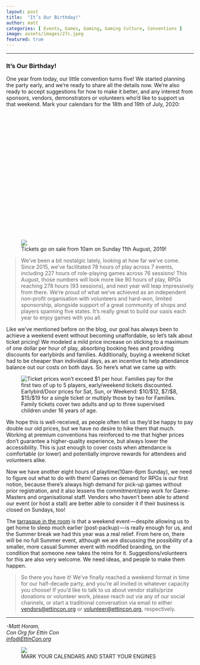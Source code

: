 ```yaml
---
layout: post
title:  "It’s Our Birthday!"
author: matt
categories: [ Events, Games, Gaming, Gaming Culture, Conventions ]
image: assets/images/27c.jpeg
featured: true
---
```


<section name="9f9c" class="section section--body section--first"><div class="section-divider"><hr class="section-divider"></div><div class="section-content"><div class="section-inner sectionLayout--insetColumn"><h3 name="5d48" id="5d48" class="graf graf--h3 graf--leading graf--title">It’s Our Birthday!</h3><p name="217f" id="217f" class="graf graf--p graf-after--h3">One year from today, our little convention turns five! We started planning the party early, and we’re ready to share all the details now. We’re also ready to accept suggestions for how to make it better, and any interest from sponsors, vendors, demonstrators or volunteers who’d like to support us that weekend. Mark your calendars for the 18th and 19th of July, 2020:</p>

<figure name="9466" id="9466" class="graf graf--figure graf-after--p"><div class="aspectRatioPlaceholder is-locked" style="max-width: 700px; max-height: 563px;"><div class="aspectRatioPlaceholder-fill" style="padding-bottom: 80.4%;"></div><img class="graf-image" data-image-id="1*jZJJ9JursjXG1bpUKd6-zA.jpeg" data-width="1503" data-height="1208" data-is-featured="true" src="/blog/assets/images/27a.jpeg"><figcaption class="imageCaption">Tickets go on sale from 10am on Sunday 11th August, 2019!</figcaption></figure>

<blockquote name="70e3" id="70e3" class="graf graf--blockquote graf-after--figure">We’ve been a bit nostalgic lately, looking at how far we’ve come. Since 2015, we’ve facilitated 78 hours of play across 7 events, including 227 hours of role-playing games across 76 sessions! This August, those numbers will look more like 90 hours of play, RPGs reaching 278 hours (93 sessions), and next year will leap impressively from there. We’re proud of what we’ve achieved as an independent non-profit organisation with volunteers and hard-won, limited sponsorship, alongside support of a great community of shops and players spanning five states. It’s really great to build our oasis each year to enjoy games with you all.</blockquote><p name="cddb" id="cddb" class="graf graf--p graf-after--blockquote">Like we’ve mentioned before on the blog, our goal has always been to achieve a weekend event without becoming unaffordable, so let’s talk about ticket pricing! We modeled a mild price increase on sticking to a maximum of one dollar per hour of play, absorbing booking fees and providing discounts for earlybirds and families. Additionally, buying a weekend ticket had to be cheaper than individual days, as an incentive to help attendance balance out our costs on both days. So here’s what we came up with:</p>

<figure name="d9ec" id="d9ec" class="graf graf--figure graf-after--p"><img class="graf-image" data-image-id="1*5dRjbSaR89KUeHI0RV7ZiA.gif" data-width="1881" data-height="1552" alt="Ticket prices won’t exceed $1 per hour. Families pay for the first two of up to 5 players, early/weekend tickets discounted." src="/blog/assets/images/27b.gif"><figcaption class="imageCaption">Earlybird/Door prices for Sat, Sun, or Weekend: $10/$12, $7/$8, $15/$19 for a single ticket or multiply those by two for Families. Family tickets cover two adults and up to three supervised children under 16 years of age.</figcaption></figure>

<p name="897e" id="897e" class="graf graf--p graf-after--figure">We hope this is well-received, as people often tell us they’d be happy to pay double our old prices, but we have no desire to hike them that much. Working at premium conventions has reinforced to me that higher prices don’t guarantee a higher-quality experience, but always lower the accessibility. This is just enough to cover costs when attendance is comfortable (or lower) and potentially improve rewards for attendees and volunteers alike.</p><p name="b57b" id="b57b" class="graf graf--p graf-after--p">Now we have another eight hours of playtime(10am-6pm Sunday), we need to figure out what to do with them! Games on demand for RPGs is our first notion, because there’s always high demand for pick-up games without prior registration, and it also lessens the commitment/prep work for Game-Masters and organisational staff. Vendors who haven’t been able to attend our event (or host a stall) are better able to consider it if their business is closed on Sundays, too!</p><p name="93f8" id="93f8" class="graf graf--p graf-after--p">The <a href="https://monster.fandom.com/wiki/Tarrasque" data-href="https://monster.fandom.com/wiki/Tarrasque" class="markup--anchor markup--p-anchor" rel="noopener" target="_blank">tarrasque in the room</a> is that a weekend event — despite allowing us to get home to sleep much earlier (post-packup) — is really enough for us, and the Summer break we had this year was a real relief. From here on, there will be no full Summer event, although we are discussing the possibility of a smaller, more casual Summer event with modified branding, on the condition that someone new takes the reins for it. Suggestions/volunteers for this are also very welcome. We need ideas, and people to make them happen.</p><blockquote name="8ce5" id="8ce5" class="graf graf--blockquote graf-after--p graf--trailing">So there you have it! We’ve finally reached a weekend format in time for our half-decade party, and you’re all invited in whatever capacity you choose! If you’d like to talk to us about vendor stalls/prize donations or volunteer work, please reach out via any of our social channels, or start a traditional conversation via email to either <a href="mailto:vendors@ettincon.org" data-href="mailto:vendors@ettincon.org" class="markup--anchor markup--blockquote-anchor" target="_blank">vendors@ettincon.org</a> or <a href="mailto:volunteer@ettincon.org" data-href="mailto:volunteer@ettincon.org" class="markup--anchor markup--blockquote-anchor" target="_blank">volunteer@ettincon.org</a>, respectively.</blockquote></div></div></section><section name="9cbe" class="section section--body section--last"><div class="section-divider"><hr class="section-divider"></div><div class="section-content"><div class="section-inner sectionLayout--insetColumn"><p name="e87b" id="e87b" class="graf graf--p graf--leading"><em class="markup--em markup--p-em">-Matt Horam,<br>Con Org for Ettin Con<br></em><a href="mailto:info@EttinCon.org" data-href="mailto:info@EttinCon.org" class="markup--anchor markup--p-anchor" target="_blank"><em class="markup--em markup--p-em">info@EttinCon.org</em></a></p>

<figure name="ccc1" id="ccc1" class="graf graf--figure graf-after--p graf--trailing"><img class="graf-image" data-image-id="1*yx4nI52ic-p2v5ccDSkTCg.jpeg" data-width="1080" data-height="1080" src="/blog/assets/images/27c.jpeg"><figcaption class="imageCaption">MARK YOUR CALENDARS AND START YOUR ENGINES</figcaption></figure>

</div></div></section>